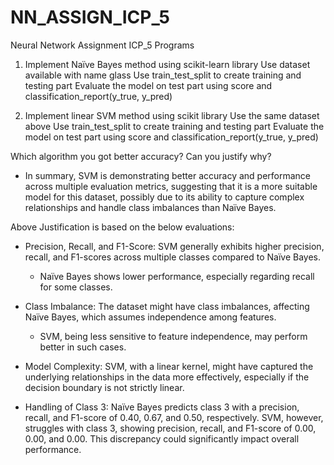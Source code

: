 # NN_ASSIGN_ICP_5
Neural Network Assignment ICP_5 Programs

1. Implement Naïve Bayes method using scikit-learn library
Use dataset available with name glass
Use train_test_split to create training and testing part
Evaluate the model on test part using score and
classification_report(y_true, y_pred)

2. Implement linear SVM method using scikit library
Use the same dataset above
Use train_test_split to create training and testing part
Evaluate the model on test part using score and
classification_report(y_true, y_pred)


Which algorithm you got better accuracy? Can you justify why?

* In summary, SVM is demonstrating better accuracy and performance across multiple evaluation metrics, suggesting that it is a more suitable model for this dataset, possibly due to its ability to capture complex relationships and handle class imbalances than Naïve Bayes.

Above Justification is based on the below evaluations:

* Precision, Recall, and F1-Score: SVM generally exhibits higher precision, recall, and F1-scores across multiple classes compared to Naïve Bayes. 
  * Naïve Bayes shows lower performance, especially regarding recall for some classes.

* Class Imbalance: The dataset might have class imbalances, affecting Naïve Bayes, which assumes independence among features.
  * SVM, being less sensitive to feature independence, may perform better in such cases.
* Model Complexity: SVM, with a linear kernel, might have captured the underlying relationships in the data more effectively, especially if the decision boundary is not strictly linear.
* Handling of Class 3: Naïve Bayes predicts class 3 with a precision, recall, and F1-score of 0.40, 0.67, and 0.50, respectively. SVM, however, struggles with class 3, showing precision, recall, and F1-score of 0.00, 0.00, and 0.00. This discrepancy could significantly impact overall performance.

